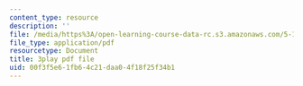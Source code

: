```yaml
---
content_type: resource
description: ''
file: /media/https%3A/open-learning-course-data-rc.s3.amazonaws.com/5-111-principles-of-chemical-science-fall-2008/00f3f5e61fb64c21daa04f18f25f34b1_pAuRZr0AHhI.pdf
file_type: application/pdf
resourcetype: Document
title: 3play pdf file
uid: 00f3f5e6-1fb6-4c21-daa0-4f18f25f34b1
---
```

